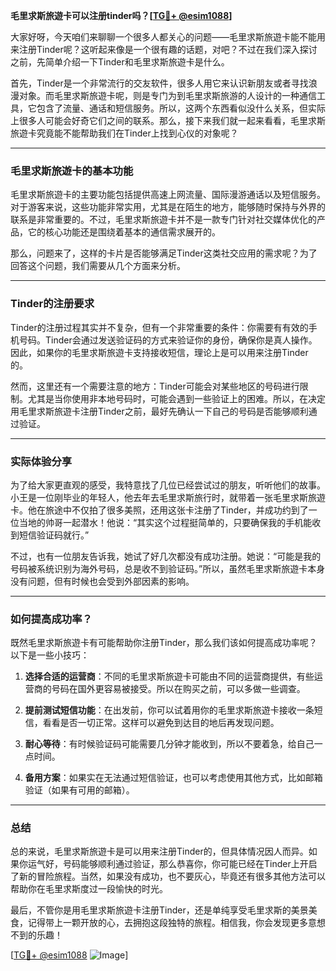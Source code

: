**毛里求斯旅遊卡可以注册tinder吗？[[TG💪+ @esim1088](https://t.me/s/esim1088)]**

大家好呀，今天咱们来聊聊一个很多人都关心的问题——毛里求斯旅遊卡能不能用来注册Tinder呢？这听起来像是一个很有趣的话题，对吧？不过在我们深入探讨之前，先简单介绍一下Tinder和毛里求斯旅遊卡是什么。

首先，Tinder是一个非常流行的交友软件，很多人用它来认识新朋友或者寻找浪漫对象。而毛里求斯旅遊卡呢，则是专门为到毛里求斯旅游的人设计的一种通信工具，它包含了流量、通话和短信服务。所以，这两个东西看似没什么关系，但实际上很多人可能会好奇它们之间的联系。那么，接下来我们就一起来看看，毛里求斯旅遊卡究竟能不能帮助我们在Tinder上找到心仪的对象呢？

---

### **毛里求斯旅遊卡的基本功能**

毛里求斯旅遊卡的主要功能包括提供高速上网流量、国际漫游通话以及短信服务。对于游客来说，这些功能非常实用，尤其是在陌生的地方，能够随时保持与外界的联系是非常重要的。不过，毛里求斯旅遊卡并不是一款专门针对社交媒体优化的产品，它的核心功能还是围绕着基本的通信需求展开的。

那么，问题来了，这样的卡片是否能够满足Tinder这类社交应用的需求呢？为了回答这个问题，我们需要从几个方面来分析。

---

### **Tinder的注册要求**

Tinder的注册过程其实并不复杂，但有一个非常重要的条件：你需要有有效的手机号码。Tinder会通过发送验证码的方式来验证你的身份，确保你是真人操作。因此，如果你的毛里求斯旅遊卡支持接收短信，理论上是可以用来注册Tinder的。

然而，这里还有一个需要注意的地方：Tinder可能会对某些地区的号码进行限制。尤其是当你使用非本地号码时，可能会遇到一些验证上的困难。所以，在决定用毛里求斯旅遊卡注册Tinder之前，最好先确认一下自己的号码是否能够顺利通过验证。

---

### **实际体验分享**

为了给大家更直观的感受，我特意找了几位已经尝试过的朋友，听听他们的故事。小王是一位刚毕业的年轻人，他去年去毛里求斯旅行时，就带着一张毛里求斯旅遊卡。他在旅途中不仅拍了很多美照，还用这张卡注册了Tinder，并成功约到了一位当地的帅哥一起潜水！他说：“其实这个过程挺简单的，只要确保我的手机能收到短信验证码就行。”

不过，也有一位朋友告诉我，她试了好几次都没有成功注册。她说：“可能是我的号码被系统识别为海外号码，总是收不到验证码。”所以，虽然毛里求斯旅遊卡本身没有问题，但有时候也会受到外部因素的影响。

---

### **如何提高成功率？**

既然毛里求斯旅遊卡有可能帮助你注册Tinder，那么我们该如何提高成功率呢？以下是一些小技巧：

1. **选择合适的运营商**：不同的毛里求斯旅遊卡可能由不同的运营商提供，有些运营商的号码在国外更容易被接受。所以在购买之前，可以多做一些调查。
   
2. **提前测试短信功能**：在出发前，你可以试着用你的毛里求斯旅遊卡接收一条短信，看看是否一切正常。这样可以避免到达目的地后再发现问题。

3. **耐心等待**：有时候验证码可能需要几分钟才能收到，所以不要着急，给自己一点时间。

4. **备用方案**：如果实在无法通过短信验证，也可以考虑使用其他方式，比如邮箱验证（如果有可用的邮箱）。

---

### **总结**

总的来说，毛里求斯旅遊卡是可以用来注册Tinder的，但具体情况因人而异。如果你运气好，号码能够顺利通过验证，那么恭喜你，你可能已经在Tinder上开启了新的冒险旅程。当然，如果没有成功，也不要灰心，毕竟还有很多其他方法可以帮助你在毛里求斯度过一段愉快的时光。

最后，不管你是用毛里求斯旅遊卡注册Tinder，还是单纯享受毛里求斯的美景美食，记得带上一颗开放的心，去拥抱这段独特的旅程。相信我，你会发现更多意想不到的乐趣！

[[TG💪+ @esim1088](https://t.me/s/esim1088) ![Image](https://i.postimg.cc/4NQfJmqS/Snipaste-2025-05-13-00-14-12.png)]
